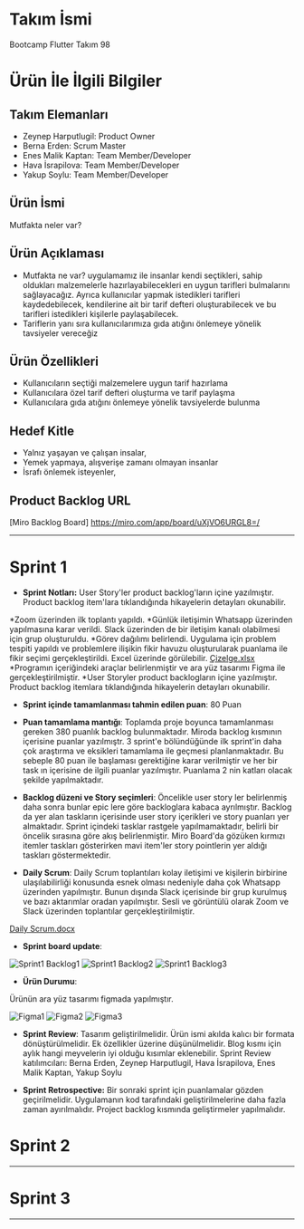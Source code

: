 # **Takım İsmi**

Bootcamp Flutter Takım 98

# Ürün İle İlgili Bilgiler

## Takım Elemanları

- Zeynep Harputlugil: Product Owner
- Berna Erden: Scrum Master
- Enes Malik Kaptan: Team Member/Developer
- Hava İsrapilova: Team Member/Developer
- Yakup Soylu: Team Member/Developer

## Ürün İsmi

Mutfakta neler var?

## Ürün Açıklaması

- Mutfakta ne var? uygulamamız ile insanlar kendi seçtikleri, sahip oldukları malzemelerle hazırlayabilecekleri en uygun tarifleri bulmalarını sağlayacağız. Ayrıca kullanıcılar yapmak istedikleri tarifleri kaydedebilecek, kendilerine ait bir tarif defteri oluşturabilecek ve bu tarifleri istedikleri kişilerle paylaşabilecek.
- Tariflerin yanı sıra kullanıcılarımıza gıda atığını önlemeye yönelik tavsiyeler vereceğiz

## Ürün Özellikleri

- Kullanıcıların seçtiği malzemelere uygun tarif hazırlama
- Kullanıcılara özel tarif defteri oluşturma ve tarif paylaşma
- Kullanıcılara gıda atığını önlemeye yönelik tavsiyelerde bulunma


## Hedef Kitle

- Yalnız yaşayan ve çalışan insalar,
- Yemek yapmaya, alışverişe zamanı olmayan insanlar
- İsrafı önlemek isteyenler,

## Product Backlog URL

[Miro Backlog Board]
https://miro.com/app/board/uXjVO6URGL8=/

---

# Sprint 1

- **Sprint Notları:** User Story'ler product backlog'ların içine yazılmıştır. Product backlog item'lara tıklandığında hikayelerin detayları okunabilir.

*Zoom üzerinden ilk toplantı yapıldı.
*Günlük iletişimin Whatsapp üzerinden yapılmasına karar verildi. Slack üzerinden de bir iletişim kanalı olabilmesi için grup oluşturuldu.
*Görev dağılımı belirlendi. Uygulama için problem tespiti yapıldı ve problemlere ilişikin fikir havuzu oluşturularak puanlama ile fikir seçimi gerçekleştirildi. Excel üzerinde görülebilir.
[Çizelge.xlsx](https://github.com/BernaErden1/OyunveUygulamaAkademisi/files/8647667/Cizelge.xlsx) 
*Programın içeriğindeki araçlar belirlenmiştir ve ara yüz tasarımı Figma ile gerçekleştirilmiştir.
*User Storyler product backlogların içine yazılmıştır. Product backlog itemlara tıklandığında hikayelerin detayları okunabilir.

- **Sprint içinde tamamlanması tahmin edilen puan**: 80 Puan

- **Puan tamamlama mantığı**: Toplamda proje boyunca tamamlanması gereken 380 puanlık backlog bulunmaktadır. Miroda backlog kısmının içerisine puanlar yazılmıştr. 3 sprint'e bölündüğünde ilk sprint'in daha çok araştırma ve eksikleri tamamlama ile geçmesi planlanmaktadır. Bu sebeple 80 puan ile başlaması gerektiğine karar verilmiştir ve her bir task ın içerisine de ilgili puanlar yazılmıştır. Puanlama 2 nin katları olacak şekilde yapılmaktadır.

- **Backlog düzeni ve Story seçimleri**: Öncelikle user story ler belirlenmiş daha sonra bunlar epic lere göre backloglara kabaca ayrılmıştır. Backlog da yer alan taskların içerisinde user story içerikleri ve story puanları yer almaktadır. Sprint içindeki tasklar rastgele yapılmamaktadır, belirli bir öncelik sırasına göre akış belirlenmiştir. Miro Board'da gözüken kırmızı itemler taskları gösterirken mavi item'ler story pointlerin yer aldığı taskları göstermektedir.

- **Daily Scrum**: Daily Scrum toplantıları kolay iletişimi ve kişilerin birbirine ulaşılabilirliği konusunda esnek olması nedeniyle daha çok Whatsapp üzerinden yapılmıştır. Bunun dışında Slack içerisinde bir grup kurulmuş ve bazı aktarımlar oradan yapılmıştır. Sesli ve görüntülü olarak Zoom ve Slack üzerinden toplantılar gerçekleştirilmiştir.

[Daily Scrum.docx](https://github.com/BernaErden1/OyunveUygulamaAkademisi/files/8654705/Daily.Scrum.docx)


- **Sprint board update**: 

![Sprint1 Backlog1](https://user-images.githubusercontent.com/70723400/167314400-b331f2a9-a057-4f18-b990-faf79e9c83ff.JPG)
![Sprint1 Backlog2](https://user-images.githubusercontent.com/70723400/167314384-72172a8a-b3b0-4309-ab78-fbec7fb0603d.JPG)
![Sprint1 Backlog3](https://user-images.githubusercontent.com/70723400/167316626-874c73db-5bb2-449c-a295-76889663cb4f.JPG)


- **Ürün Durumu**: 

Ürünün ara yüz tasarımı figmada yapılmıştır.

![Figma1](https://user-images.githubusercontent.com/70723400/167316512-96d4d5b3-79c8-4467-a4a1-651e10bf2814.JPG)
![Figma2](https://user-images.githubusercontent.com/70723400/167316514-ef490026-6503-4b68-8a96-2d1aa2bbd891.JPG)
![Figma3](https://user-images.githubusercontent.com/70723400/167316515-5749e622-e12e-467e-9b79-6b26769f87cf.JPG)


- **Sprint Review**: 
Tasarım geliştirilmelidir.
Ürün ismi akılda kalıcı bir formata dönüştürülmelidir.
Ek özellikler üzerine düşünülmelidir.
Blog kısmı için aylık hangi meyvelerin iyi olduğu kısımlar eklenebilir.
Sprint Review katılımcıları: Berna Erden, Zeynep Harputlugil, Hava İsrapilova, Enes Malik Kaptan, Yakup Soylu


- **Sprint Retrospective:**
 Bir sonraki sprint için puanlamalar gözden geçirilmelidir.
 Uygulamanın kod tarafındaki geliştirilmelerine daha fazla zaman ayırılmalıdır.
 Project backlog kısmında geliştirmeler yapılmalıdır.


# Sprint 2


---

# Sprint 3

---
